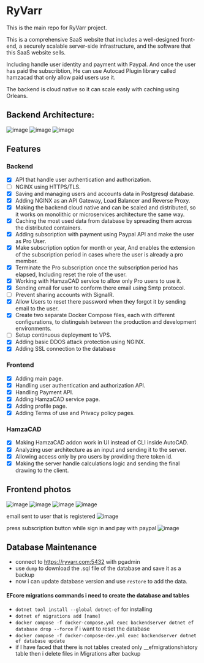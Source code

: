 # RyVarr
This is the main repo for RyVarr project.

This is a comprehensive SaaS website that includes a well-designed front-end, a securely scalable server-side infrastructure, and the software that this SaaS website sells.

Including  handle user identity and payment with Paypal. And once the user has paid the subscribtion, He can use Autocad Plugin library called hamzacad that only allow paid users use it.

The backend is cloud native so it can scale easly with caching using Orleans.

## Backend Architecture:
![image](https://github.com/RayanFarhat/RyVarr/assets/100049997/149dc50c-c4a0-4b81-b085-b06537c1e873)
![image](https://github.com/RayanFarhat/RyVarr/assets/100049997/adfc0eaf-50c1-455d-b28d-d3343f73e20a)
![image](https://github.com/RayanFarhat/RyVarr/assets/100049997/55ea845f-3894-4db2-85c5-f701d9ed6e1a)
## Features
### Backend
- [X] API that handle user authentication and authorization.
- [ ] NGINX using HTTPS/TLS.
- [X] Saving and managing users and accounts data in Postgresql database.
- [X] Adding NGINX as an API Gateway, Load Balancer and Reverse Proxy.
- [X] Making the backend cloud native and can be scaled and distributed, so it works on monolithic or microservices architecture the same way.
- [X] Caching the most used data from database by spreading them across the distributed containers.
- [X] Adding subscription with payment using Paypal API and make the user as Pro User.
- [X] Make subscription option for month or year, And enables the extension of the subscription period in cases where the user is already a pro member.
- [X] Terminate the Pro subscription once the subscription period has elapsed, Including reset the role of the user.
- [X] Working with HamzaCAD service to allow only Pro users to use it.
- [X] Sending email for user to conform there email using Smtp protocol.
- [ ] Prevent sharing accounts with SignalR.
- [X] Allow Users to reset there password when they forgot it by sending email to the user.
- [X] Create two separate Docker Compose files, each with different configurations, to distinguish between the production and development environments.
- [ ] Setup continuous deployment to VPS.
- [X] Adding basic DDOS attack protection using NGINX.
- [X] Adding SSL connection to the database

### Frontend
- [X] Adding main page.
- [X] Handling user authentication and authorization API.
- [X] Handling Payment API.
- [X] Adding HamzaCAD service page.
- [X] Adding profile page.
- [X] Adding Terms of use and Privacy policy pages.
### HamzaCAD
- [X] Making HamzaCAD addon work in UI instead of CLI inside AutoCAD.
- [X] Analyzing user architecture as an input and sending it to the server.
- [X] Allowing access only by pro users by providing there token id.
- [X] Making the server handle calculations logic and sending the final drawing to the client.

## Frontend photos
![image](https://github.com/RayanFarhat/RyVarr/assets/100049997/f67e0a2e-bbb9-4a45-a49e-09966f747c37)
![image](https://github.com/RayanFarhat/RyVarr/assets/100049997/17e405ad-7a9d-4bd9-b92a-9ad002451613)
![image](https://github.com/RayanFarhat/RyVarr/assets/100049997/86f26ca0-66c4-419f-b735-53859389d8dd)
![image](https://github.com/RayanFarhat/RyVarr/assets/100049997/5df8c545-c00d-4157-9768-1b0ac7f0fddd)

email sent to user that is registered
![image](https://github.com/RayanFarhat/RyVarr/assets/100049997/8471dd17-184a-4330-b604-351b6d67acc3)

press subscription button while sign in and pay with paypal
![image](https://github.com/RayanFarhat/RyVarr/assets/100049997/def0b81b-8505-4ca3-a208-3e1429d7197d)


## Database Maintenance
- connect to https://ryvarr.com:5432 with pgadmin
- use `dump` to download the .sql file of the database and save it as a backup
- now i can update database version and use `restore` to add the data.

#### EFcore migrations commands i need to create the database and tables
* `dotnet tool install --global dotnet-ef` for installing
* `dotnet ef migrations add [name]`
* `docker compose -f docker-compose.yml exec backendserver dotnet ef database drop --force` if i want to reset the database
* `docker compose -f docker-compose-dev.yml exec backendserver dotnet ef database update`
* if I have faced that there is not tables created only __efmigrationshistory table then i delete files in Migrations after backup















